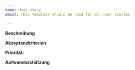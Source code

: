 ```yaml
---
name: User story
about: This template should be used for all user stories

---
```


**Beschreibung**

**Akzeptanzkriterien**

**Priorität:**

**Aufwandsschätzung**
